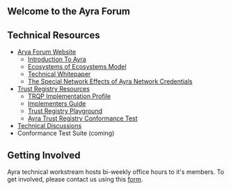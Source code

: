 ## Welcome to the Ayra Forum

## Technical Resources
* [Arya Forum Website](https://ayra.forum/)
  * [Introduction To Ayra](https://ayra.forum/ayra-introduction/)
  * [Ecosystems of Ecosystems Model](https://ayra.forum/ayra-ecosystem-of-ecosystems-whitepaper/)
  * [Technical Whitepaper](https://ayra.forum/ayra-technical-whitepaper/)
  * [The Special Network Effects of Ayra Network Credentials](https://ayra.forum/ayra-network-effects-whitepaper/)
* [Trust Registry Resources](https://github.com/ayraforum/ayra-trust-registry-resources)
   *  [TRQP Implementation Profile](https://ayraforum.github.io/ayra-trust-registry-resources/)
   *  [Implementers Guide](https://ayraforum.github.io/ayra-trust-registry-resources/guides/)
   *  [Trust Registry Playground](https://github.com/ayraforum/ayra-trust-registry-resources/tree/main/playground)
   *  [Ayra Trust Registry Conformance Test](https://github.com/ayraforum/ayra-trust-registry-resources/tree/main/tests)
* [Technical Discussions](https://github.com/GANfoundation/technical-discussions/tree/main)
* Conformance Test Suite (coming)

## Getting Involved

Ayra technical workstream hosts bi-weekly office hours to it's members. To get involved, please contact us using this [form](https://ayra.forum/contact/). 
